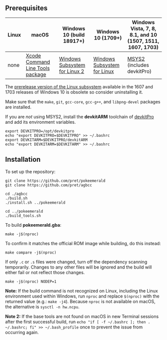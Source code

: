 ## Prerequisites

| Linux | macOS | Windows 10 (build 18917+) | Windows 10 (1709+) | Windows Vista, 7, 8, 8.1, and 10 (1507, 1511, 1607, 1703)
| ----- | ----- | ------------------------- | ------------------ | ---------------------------------------------------------
| none | [Xcode Command Line Tools package][xcode] | [Windows Subsystem for Linux 2][wsl2] | [Windows Subsystem for Linux][wsl] | [MSYS2][msys2] (includes devkitPro)

[xcode]: https://developer.apple.com/library/archive/technotes/tn2339/_index.html#//apple_ref/doc/uid/DTS40014588-CH1-DOWNLOADING_COMMAND_LINE_TOOLS_IS_NOT_AVAILABLE_IN_XCODE_FOR_MACOS_10_9__HOW_CAN_I_INSTALL_THEM_ON_MY_MACHINE_
[wsl2]: https://docs.microsoft.com/windows/wsl/wsl2-install
[wsl]: https://docs.microsoft.com/windows/wsl/install-win10
[msys2]: https://www.msys2.org/

The [prerelease version of the Linux subsystem](https://docs.microsoft.com/windows/wsl/install-legacy) available in the 1607 and 1703 releases of Windows 10 is obsolete so consider uninstalling it.

Make sure that the `make`, `git`, `gcc-core`, `gcc-g++`, and `libpng-devel` packages are installed.

If you are *not* using MSYS2, install the **devkitARM** toolchain of [devkitPro](https://devkitpro.org/wiki/Getting_Started) and add its environment variables.

	export DEVKITPRO=/opt/devkitpro
	echo "export DEVKITPRO=$DEVKITPRO" >> ~/.bashrc
	export DEVKITARM=$DEVKITPRO/devkitARM
	echo "export DEVKITARM=$DEVKITARM" >> ~/.bashrc


## Installation

To set up the repository:

	git clone https://github.com/pret/pokeemerald
	git clone https://github.com/pret/agbcc

	cd ./agbcc
	./build.sh
	./install.sh ../pokeemerald

	cd ../pokeemerald
	./build_tools.sh

To build **pokeemerald.gba**:

	make -j$(nproc)

To confirm it matches the official ROM image while building, do this instead:

	make compare -j$(nproc)

If only `.c` or `.s` files were changed, turn off the dependency scanning temporarily. Changes to any other files will be ignored and the build will either fail or not reflect those changes.

	make -j$(nproc) NODEP=1

**Note:** If the build command is not recognized on Linux, including the Linux environment used within Windows, run `nproc` and replace `$(nproc)` with the returned value (e.g.: `make -j4`). Because `nproc` is not available on macOS, the alternative is `sysctl -n hw.ncpu`.

**Note 2:** If the base tools are not found on macOS in new Terminal sessions after the first successful build, run `echo "if [ -f ~/.bashrc ]; then . ~/.bashrc; fi" >> ~/.bash_profile` once to prevent the issue from occurring again.
